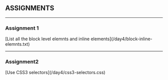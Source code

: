 <h2> ASSIGNMENTS </h2>

<hr>

<h3>Assignment 1</h3>
[List all the block level elemnts and inline elements](/day4/block-inline-elemnts.txt)

<hr>

<h3>Assignment2</h3>
[Use CSS3 selectors](/day4/css3-selectors.css)